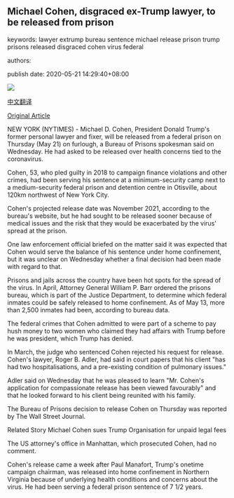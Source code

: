 ## Michael Cohen, disgraced ex-Trump lawyer, to be released from prison

keywords: lawyer extrump bureau sentence michael release prison trump prisons released disgraced cohen virus federal

authors: 

publish date: 2020-05-21 14:29:40+08:00

![](https://www.straitstimes.com/sites/default/files/styles/x_large/public/articles/2020/05/21/ab_cohen_210520.jpg?itok=1oH8sKqS)

[中文翻译](Michael%20Cohen%2C%20disgraced%20ex-Trump%20lawyer%2C%20to%20be%20released%20from%20prison_zh.md)

[Original Article](https://www.straitstimes.com/world/united-states/michael-cohen-disgraced-ex-trump-lawyer-to-be-released-from-prison)

NEW YORK (NYTIMES) - Michael D. Cohen, President Donald Trump's former personal lawyer and fixer, will be released from a federal prison on Thursday (May 21) on furlough, a Bureau of Prisons spokesman said on Wednesday. He had asked to be released over health concerns tied to the coronavirus.

Cohen, 53, who pled guilty in 2018 to campaign finance violations and other crimes, had been serving his sentence at a minimum-security camp next to a medium-security federal prison and detention centre in Otisville, about 120km northwest of New York City.

Cohen's projected release date was November 2021, according to the bureau's website, but he had sought to be released sooner because of medical issues and the risk that they would be exacerbated by the virus' spread at the prison.

One law enforcement official briefed on the matter said it was expected that Cohen would serve the balance of his sentence under home confinement, but it was unclear on Wednesday whether a final decision had been made with regard to that.

Prisons and jails across the country have been hot spots for the spread of the virus. In April, Attorney General William P. Barr ordered the prisons bureau, which is part of the Justice Department, to determine which federal inmates could be safely released to home confinement. As of May 13, more than 2,500 inmates had been, according to bureau data.

The federal crimes that Cohen admitted to were part of a scheme to pay hush money to two women who claimed they had affairs with Trump before he was president, which Trump has denied.

In March, the judge who sentenced Cohen rejected his request for release. Cohen's lawyer, Roger B. Adler, had said in court papers that his client "has had two hospitalisations, and a pre-existing condition of pulmonary issues."

Adler said on Wednesday that he was pleased to learn "Mr. Cohen's application for compassionate release has been viewed favourably" and that he looked forward to his client being reunited with his family.

The Bureau of Prisons decision to release Cohen on Thursday was reported by The Wall Street Journal.

Related Story Michael Cohen sues Trump Organisation for unpaid legal fees

The US attorney's office in Manhattan, which prosecuted Cohen, had no comment.

Cohen's release came a week after Paul Manafort, Trump's onetime campaign chairman, was released into home confinement in Northern Virginia because of underlying health conditions and concerns about the virus. He had been serving a federal prison sentence of 7 1/2 years.
